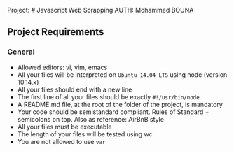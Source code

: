 Project: # Javascript Web Scrapping
AUTH: Mohammed BOUNA

## Project Requirements

### General
- Allowed editors: vi, vim, emacs
- All your files will be interpreted on `Ubuntu 14.04 LTS` using node (version 10.14.x)
- All your files should end with a new line
- The first line of all your files should be exactly `#!/usr/bin/node`
- A README.md file, at the root of the folder of the project, is mandatory
- Your code should be semistandard compliant. Rules of Standard + semicolons on top. Also as reference: AirBnB style
- All your files must be executable
- The length of your files will be tested using wc
- You are not allowed to use `var`
